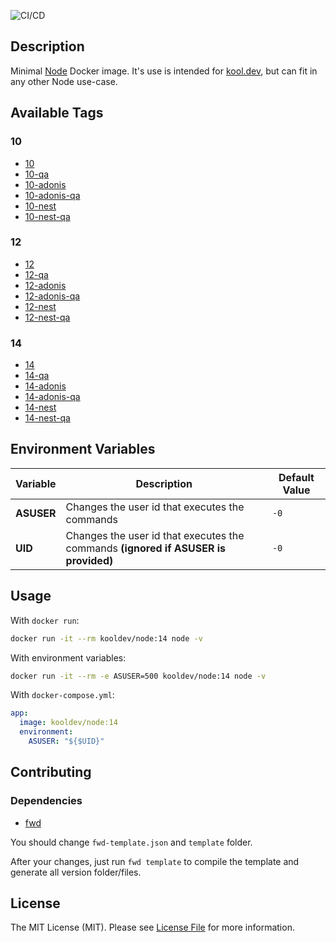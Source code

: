 ![CI/CD](https://github.com/kool-dev/docker-node/workflows/CI/CD/badge.svg)

## Description

Minimal [Node](https://nodejs.org/en/) Docker image. It's use is intended for [kool.dev](https://github.com/kool-dev/kool), but can fit in any other Node use-case.

## Available Tags

### 10

- [10](https://github.com/kool-dev/docker-node/blob/master/10/Dockerfile)
- [10-qa](https://github.com/kool-dev/docker-node/blob/master/10-qa/Dockerfile)
- [10-adonis](https://github.com/kool-dev/docker-node/blob/master/10-adonis/Dockerfile)
- [10-adonis-qa](https://github.com/kool-dev/docker-node/blob/master/10-adonis-qa/Dockerfile)
- [10-nest](https://github.com/kool-dev/docker-node/blob/master/10-nest/Dockerfile)
- [10-nest-qa](https://github.com/kool-dev/docker-node/blob/master/10-nest-qa/Dockerfile)

### 12

- [12](https://github.com/kool-dev/docker-node/blob/master/12/Dockerfile)
- [12-qa](https://github.com/kool-dev/docker-node/blob/master/12-qa/Dockerfile)
- [12-adonis](https://github.com/kool-dev/docker-node/blob/master/12-adonis/Dockerfile)
- [12-adonis-qa](https://github.com/kool-dev/docker-node/blob/master/12-adonis-qa/Dockerfile)
- [12-nest](https://github.com/kool-dev/docker-node/blob/master/12-nest/Dockerfile)
- [12-nest-qa](https://github.com/kool-dev/docker-node/blob/master/12-nest-qa/Dockerfile)

### 14

- [14](https://github.com/kool-dev/docker-node/blob/master/14/Dockerfile)
- [14-qa](https://github.com/kool-dev/docker-node/blob/master/14-qa/Dockerfile)
- [14-adonis](https://github.com/kool-dev/docker-node/blob/master/14-adonis/Dockerfile)
- [14-adonis-qa](https://github.com/kool-dev/docker-node/blob/master/14-adonis-qa/Dockerfile)
- [14-nest](https://github.com/kool-dev/docker-node/blob/master/14-nest/Dockerfile)
- [14-nest-qa](https://github.com/kool-dev/docker-node/blob/master/14-nest-qa/Dockerfile)

## Environment Variables

Variable | Description | Default Value
--- | --- | ---
**ASUSER** | Changes the user id that executes the commands | `-0`
**UID** | Changes the user id that executes the commands **(ignored if ASUSER is provided)** | `-0`

## Usage

With `docker run`:

```sh
docker run -it --rm kooldev/node:14 node -v
```

With environment variables:

```sh
docker run -it --rm -e ASUSER=500 kooldev/node:14 node -v
```

With `docker-compose.yml`:

```yaml
app:
  image: kooldev/node:14
  environment:
    ASUSER: "${$UID}"
```

## Contributing

### Dependencies

- [fwd](https://github.com/fireworkweb/fwd#fireworkwebfwd)

You should change `fwd-template.json` and `template` folder.

After your changes, just run `fwd template` to compile the template and generate all version folder/files.

## License

The MIT License (MIT). Please see [License File](LICENSE.md) for more information.

